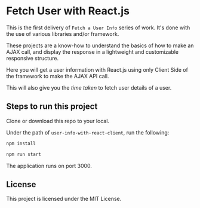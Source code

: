 # Fetch User with React.js

This is the first delivery of `Fetch a User Info` series of work. It's done with the use of various libraries and/or framework.

These projects are a know-how to understand the basics of how to make an AJAX call, and display the response in a lightweight and customizable responsive structure.

Here you will get a user information with React.js using only Client Side of the framework to make the AJAX API call.

This will also give you the *time taken* to fetch user details of a user.

## Steps to run this project

Clone or download this repo to your local.

Under the path of `user-info-with-react-client`, run the following:

```html
npm install

npm run start
```

The application runs on port 3000.

## License

This project is licensed under the MIT License.
